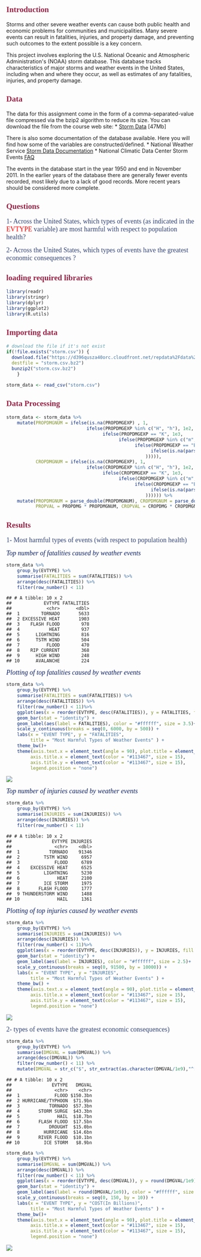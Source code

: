 <font color = "#982446" face = Times New Roman>Introduction</font>
------------------------------------------------------------------

Storms and other severe weather events can cause both public health and economic problems for communities and municipalities.
Many severe events can result in fatalities, injuries, and property damage, and preventing such outcomes to the extent possible is a key concern.

This project involves exploring the U.S. National Oceanic and Atmospheric Administration's (NOAA) storm database. This database tracks characteristics of major storms and weather events in the United States, including when and where they occur, as well as estimates of any fatalities, injuries, and property damage.

<font color = "#982446" face = Times New Roman>Data</font>
----------------------------------------------------------

The data for this assignment come in the form of a comma-separated-value file compressed via the bzip2 algorithm to reduce its size.
You can download the file from the course web site:
\* [Storm Data](https://d396qusza40orc.cloudfront.net/repdata%2Fdata%2FStormData.csv.bz2) \[47Mb\]

There is also some documentation of the database available. Here you will find how some of the variables are constructed/defined.
\* National Weather Service [Storm Data Documentation](https://d396qusza40orc.cloudfront.net/repdata%2Fpeer2_doc%2Fpd01016005curr.pdf)
\* National Climatic Data Center Storm Events [FAQ](https://d396qusza40orc.cloudfront.net/repdata%2Fpeer2_doc%2FNCDC%20Storm%20Events-FAQ%20Page.pdf)

The events in the database start in the year 1950 and end in November 2011. In the earlier years of the database there are generally fewer events recorded, most likely due to a lack of good records. More recent years should be considered more complete.

<font color = "#982446" face = Times New Roman>Questions</font>
---------------------------------------------------------------

<font color = "#354678" face = Times New Roman size = 4.5px>1- Across the United States, which types of events (as indicated in the <font color = "red">EVTYPE</font> variable) are most harmful with respect to population health?</font>

<font color = "#354678" face = Times New Roman size = 4.5px>2- Across the United States, which types of events have the greatest economic consequences ?</font>

<font color = "#982446" face = Times New Roman>loading required libraries</font>
--------------------------------------------------------------------------------

``` r
library(readr)
library(stringr)
library(dplyr)
library(ggplot2)
library(R.utils)
```

<font color = "#982446" face = Times New Roman>Importing data</font>
--------------------------------------------------------------------

``` r
# download the file if it's not exist
if(!file.exists("storm.csv")) {
  download.file("https://d396qusza40orc.cloudfront.net/repdata%2Fdata%2FStormData.csv.bz2",
  destfile = "storm.csv.bz2")
  bunzip2("storm.csv.bz2")
    }

storm_data <- read_csv("storm.csv")
```

<font color = "#982446" face = Times New Roman>Data Processing</font>
---------------------------------------------------------------------

``` r
storm_data <- storm_data %>%
    mutate(PROPDMGNUM = ifelse(is.na(PROPDMGEXP) , 1, 
                              ifelse(PROPDMGEXP %in% c("H", "h"), 1e2,
                                    ifelse(PROPDMGEXP == "K", 1e3,
                                          ifelse(PROPDMGEXP %in% c("m", "M"), 1e6,
                                                ifelse(PROPDMGEXP == "B", 1e9,
                                                      ifelse(is.na(parse_integer(PROPDMGEXP)), 0, PROPDMGEXP)
                                                    ))))),
           CROPDMGNUM = ifelse(is.na(CROPDMGEXP), 1, 
                              ifelse(CROPDMGEXP %in% c("H", "h"), 1e2,
                                    ifelse(CROPDMGEXP == "K", 1e3,
                                          ifelse(CROPDMGEXP %in% c("m", "M"), 1e6,
                                                ifelse(CROPDMGEXP == "B", 1e9,
                                                      ifelse(is.na(parse_integer(CROPDMGEXP)), 0, CROPDMGEXP)
                                                    )))))) %>%
    mutate(PROPDMGNUM = parse_double(PROPDMGNUM), CROPDMGNUM = parse_double(CROPDMGNUM), 
           PROPVAL = PROPDMG * PROPDMGNUM, CROPVAL = CROPDMG * CROPDMGNUM, DMGVAL = PROPVAL+CROPVAL) 
```

<font color = "#982446" face = Times New Roman>Results</font>
-------------------------------------------------------------

<font color = "#354678" face = Times New Roman size = 4.5px>1- Most harmful types of events (with respect to population health)</font>

<font color = "#112467" face = Times New Roman size = 4px>*Top number of fatalities caused by weather events*</font>

``` r
storm_data %>%
    group_by(EVTYPE) %>%
    summarise(FATALITIES = sum(FATALITIES)) %>%
    arrange(desc(FATALITIES)) %>%
    filter(row_number() < 11)
```

    ## # A tibble: 10 x 2
    ##            EVTYPE FATALITIES
    ##             <chr>      <dbl>
    ##  1        TORNADO       5633
    ##  2 EXCESSIVE HEAT       1903
    ##  3    FLASH FLOOD        978
    ##  4           HEAT        937
    ##  5      LIGHTNING        816
    ##  6      TSTM WIND        504
    ##  7          FLOOD        470
    ##  8    RIP CURRENT        368
    ##  9      HIGH WIND        248
    ## 10      AVALANCHE        224

<font color = "#112467" face = Times New Roman size = 4px>*Plotting of top fatalities caused by weather events*</font>

``` r
storm_data %>% 
    group_by(EVTYPE) %>%
    summarise(FATALITIES = sum(FATALITIES)) %>%
    arrange(desc(FATALITIES)) %>%
    filter(row_number() < 11)%>%
    ggplot(aes(x = reorder(EVTYPE, desc(FATALITIES)), y = FATALITIES, fill = desc(FATALITIES))) + 
    geom_bar(stat = "identity") +
    geom_label(aes(label = FATALITIES), color = "#ffffff", size = 3.5)+
    scale_y_continuous(breaks = seq(0, 6000, by = 500)) +
    labs(x = "EVENT TYPE", y = "FATALITIES", 
         title = "Most Harmful Types of Weather Events" ) +
    theme_bw()+
    theme(axis.text.x = element_text(angle = 90), plot.title = element_text(hjust = .5), 
         axis.title.x = element_text(color = "#113467", size = 15),
         axis.title.y = element_text(color = "#113467", size = 15),
         legend.position = "none")
```

![](figure/WEATHER%20FATALITIES-1.png)

<font color = "#112467" face = Times New Roman size = 4px>*Top number of injuries caused by weather events*</font>

``` r
storm_data %>%
    group_by(EVTYPE) %>%
    summarise(INJURIES = sum(INJURIES)) %>%
    arrange(desc(INJURIES)) %>%
    filter(row_number() < 11)
```

    ## # A tibble: 10 x 2
    ##               EVTYPE INJURIES
    ##                <chr>    <dbl>
    ##  1           TORNADO    91346
    ##  2         TSTM WIND     6957
    ##  3             FLOOD     6789
    ##  4    EXCESSIVE HEAT     6525
    ##  5         LIGHTNING     5230
    ##  6              HEAT     2100
    ##  7         ICE STORM     1975
    ##  8       FLASH FLOOD     1777
    ##  9 THUNDERSTORM WIND     1488
    ## 10              HAIL     1361

<font color = "#112467" face = Times New Roman size = 4px>*Plotting of top injuries caused by weather events*</font>

``` r
storm_data %>% 
    group_by(EVTYPE) %>%
    summarise(INJURIES = sum(INJURIES)) %>%
    arrange(desc(INJURIES)) %>%
    filter(row_number() < 11)%>%
    ggplot(aes(x = reorder(EVTYPE, desc(INJURIES)), y = INJURIES, fill = desc(INJURIES))) + 
    geom_bar(stat = "identity") +
    geom_label(aes(label = INJURIES), color = "#ffffff", size = 2.5)+
    scale_y_continuous(breaks = seq(0, 91500, by = 10000)) +
    labs(x = "EVENT TYPE", y = "INJURIES", 
         title = "Most Harmful Types of Weather Events" ) +
    theme_bw() +
    theme(axis.text.x = element_text(angle = 90), plot.title = element_text(hjust = .5), 
         axis.title.x = element_text(color = "#113467", size = 15),
         axis.title.y = element_text(color = "#113467", size = 15),
         legend.position = "none")
```

![](figure/WEATHER%20INJURIES-1.png)

<font color = "#354678" face = Times New Roman size = 4.5px>2- types of events have the greatest economic consequences)</font>

``` r
storm_data %>%
    group_by(EVTYPE) %>%
    summarise(DMGVAL = sum(DMGVAL)) %>%
    arrange(desc(DMGVAL)) %>%
    filter(row_number() < 11) %>%
    mutate(DMGVAL = str_c("$", str_extract(as.character(DMGVAL/1e9),"^[0-9]+\\.[0-9]"), "bn", sep =""))
```

    ## # A tibble: 10 x 2
    ##               EVTYPE   DMGVAL
    ##                <chr>    <chr>
    ##  1             FLOOD $150.3bn
    ##  2 HURRICANE/TYPHOON  $71.9bn
    ##  3           TORNADO  $57.3bn
    ##  4       STORM SURGE  $43.3bn
    ##  5              HAIL  $18.7bn
    ##  6       FLASH FLOOD  $17.5bn
    ##  7           DROUGHT  $15.0bn
    ##  8         HURRICANE  $14.6bn
    ##  9       RIVER FLOOD  $10.1bn
    ## 10         ICE STORM   $8.9bn

``` r
storm_data %>%
    group_by(EVTYPE) %>%
    summarise(DMGVAL = sum(DMGVAL)) %>%
    arrange(desc(DMGVAL)) %>%
    filter(row_number() < 11) %>%
    ggplot(aes(x = reorder(EVTYPE, desc(DMGVAL)), y = round(DMGVAL/1e9), fill = desc(DMGVAL))) + 
    geom_bar(stat = "identity") +
    geom_label(aes(label = round(DMGVAL/1e9)), color = "#ffffff", size = 3.5)+
    scale_y_continuous(breaks = seq(0, 150, by = 10)) +
    labs(x = "EVENT TYPE", y = "COST(In Billions)", 
         title = "Most Harmful Types of Weather Events" ) +
    theme_bw()+
    theme(axis.text.x = element_text(angle = 90), plot.title = element_text(hjust = .5), 
         axis.title.x = element_text(color = "#113467", size = 15),
         axis.title.y = element_text(color = "#113467", size = 15),
         legend.position = "none")
```

![](figure/DMG%20COST-1.png)
